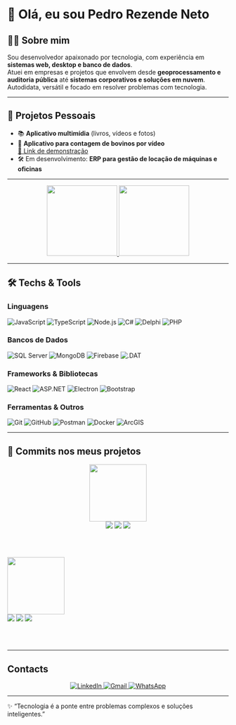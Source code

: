 # 👋 Olá, eu sou Pedro Rezende Neto

## 👨‍💻 Sobre mim
Sou desenvolvedor apaixonado por tecnologia, com experiência em **sistemas web, desktop e banco de dados**.  
Atuei em empresas e projetos que envolvem desde **geoprocessamento e auditoria pública** até **sistemas corporativos e soluções em nuvem**.  
Autodidata, versátil e focado em resolver problemas com tecnologia.

---

## 🚀 Projetos Pessoais
- 📚 **Aplicativo multimídia** (livros, vídeos e fotos)
- 🐄 **Aplicativo para contagem de bovinos por vídeo**  
  [🔗 Link de demonstração](https://drive.google.com/file/d/1QOejW5SMHCNknMpC-f6mGNzqf4nHoud0/view?usp=drive_link)
- 🛠️ Em desenvolvimento: **ERP para gestão de locação de máquinas e oficinas**

---

<div align="center">

<!-- GitHub Stats -->
<a href="https://github.com/pedroRez">
  <img height="160" src="https://github-readme-stats.vercel.app/api?username=pedroRez&show_icons=true&theme=radical&include_all_commits=true&count_private=true" />
</a>

<!-- Top Languages (ajuste o hide se quiser) -->
<a href="https://github.com/pedroRez">
  <img height="160" src="https://github-readme-stats.vercel.app/api/top-langs/?username=pedroRez&layout=compact&langs_count=8&theme=radical&hide_progress=false&hide=html,css" />
</a>

</div>

---
## 🛠️ Techs & Tools

### Linguagens
![JavaScript](https://img.shields.io/badge/-JavaScript-F7DF1E?logo=javascript&logoColor=000&style=for-the-badge)
![TypeScript](https://img.shields.io/badge/-TypeScript-3178C6?logo=typescript&logoColor=fff&style=for-the-badge)
![Node.js](https://img.shields.io/badge/-Node.js-339933?logo=node.js&logoColor=fff&style=for-the-badge)
![C#](https://img.shields.io/badge/-C%23-239120?logo=c-sharp&logoColor=fff&style=for-the-badge)
![Delphi](https://img.shields.io/badge/-Delphi-EE1F35?logo=delphi&logoColor=fff&style=for-the-badge)
![PHP](https://img.shields.io/badge/-PHP-777BB4?logo=php&logoColor=fff&style=for-the-badge)

### Bancos de Dados
![SQL Server](https://img.shields.io/badge/-SQL%20Server-CC2927?logo=microsoft-sql-server&logoColor=fff&style=for-the-badge)
![MongoDB](https://img.shields.io/badge/-MongoDB-47A248?logo=mongodb&logoColor=fff&style=for-the-badge)
![Firebase](https://img.shields.io/badge/-Firebase-FFCA28?logo=firebase&logoColor=000&style=for-the-badge)
![.DAT](https://img.shields.io/badge/-DAT%20File-444444?style=for-the-badge)

### Frameworks & Bibliotecas
![React](https://img.shields.io/badge/-React-61DAFB?logo=react&logoColor=000&style=for-the-badge)
![ASP.NET](https://img.shields.io/badge/-.NET-512BD4?logo=dotnet&logoColor=fff&style=for-the-badge)
![Electron](https://img.shields.io/badge/-Electron-47848F?logo=electron&logoColor=fff&style=for-the-badge)
![Bootstrap](https://img.shields.io/badge/-Bootstrap-7952B3?logo=bootstrap&logoColor=fff&style=for-the-badge)

### Ferramentas & Outros
![Git](https://img.shields.io/badge/-Git-F05032?logo=git&logoColor=fff&style=for-the-badge)
![GitHub](https://img.shields.io/badge/-GitHub-181717?logo=github&logoColor=fff&style=for-the-badge)
![Postman](https://img.shields.io/badge/-Postman-FF6C37?logo=postman&logoColor=fff&style=for-the-badge)
![Docker](https://img.shields.io/badge/-Docker-2496ED?logo=docker&logoColor=fff&style=for-the-badge)
![ArcGIS](https://img.shields.io/badge/-ArcGIS-2E7D32?style=for-the-badge)

---

## 🧩 Commits nos meus projetos

<p align="center">

  <!-- ===== CountG ===== -->
  <a href="https://github.com/pedroRez/CountG">
    <img height="130" src="https://github-readme-stats.vercel.app/api/pin/?username=pedroRez&repo=CountG&theme=radical" />
  </a>
  <br/>
  <img src="https://img.shields.io/github/commit-activity/m/pedroRez/CountG?label=commits%2Fm%C3%AAs&style=for-the-badge" />
  <img src="https://img.shields.io/github/commit-activity/y/pedroRez/CountG?label=commits%2Fano&style=for-the-badge" />
  <img src="https://img.shields.io/github/last-commit/pedroRez/CountG?style=for-the-badge" />

  <br/><br/>

  <!-- ===== GravadorDeTela ===== -->
  <a href="https://github.com/pedroRez/GravadorDeTela">
    <img height="130" src="https://github-readme-stats.vercel.app/api/pin/?username=pedroRez&repo=GravadorDeTela&theme=radical" />
  </a>
  <br/>
  <img src="https://img.shields.io/github/commit-activity/m/pedroRez/GravadorDeTela?label=commits%2Fm%C3%AAs&style=for-the-badge" />
  <img src="https://img.shields.io/github/commit-activity/y/pedroRez/GravadorDeTela?label=commits%2Fano&style=for-the-badge" />
  <img src="https://img.shields.io/github/last-commit/pedroRez/GravadorDeTela?style=for-the-badge" />

  <br/><br/>

  <!-- ===== almoxarifado-erp
  <a href="https://github.com/pedroRez/almoxarifado-erp">
    <img height="130" src="https://github-readme-stats.vercel.app/api/pin/?username=pedroRez&repo=almoxarifado-erp&theme=radical" />
  </a>
  <br/>
  <img src="https://img.shields.io/github/commit-activity/m/pedroRez/almoxarifado-erp?label=commits%2Fm%C3%AAs&style=for-the-badge" />
  <img src="https://img.shields.io/github/commit-activity/y/pedroRez/almoxarifado-erp?label=commits%2Fano&style=for-the-badge" />
  <img src="https://img.shields.io/github/last-commit/pedroRez/almoxarifado-erp?style=for-the-badge" />
 ===== -->
</p>

---


## Contacts
<p align="center">
  <a href="https://www.linkedin.com/in/pedro-rezende-82530135a" target="_blank">
    <img alt="LinkedIn" src="https://img.shields.io/badge/LinkedIn-0A66C2?style=for-the-badge&logo=linkedin&logoColor=white">
  </a>
  <a href="mailto:pedro.rezp3@gmail.com">
    <img alt="Gmail" src="https://img.shields.io/badge/Gmail-EA4335?style=for-the-badge&logo=gmail&logoColor=white">
  </a>
  <!-- Substitua SEU_USUARIO pelo seu @ do Instagram -->
  
  <a href="https://wa.me/5531987957844" target="_blank">
    <img alt="WhatsApp" src="https://img.shields.io/badge/WhatsApp-25D366?style=for-the-badge&logo=whatsapp&logoColor=white">
  </a>
</p>

---

✨ “Tecnologia é a ponte entre problemas complexos e soluções inteligentes.”
